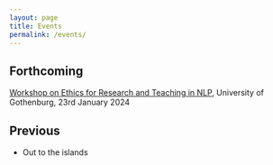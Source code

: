 ```yaml
---
layout: page
title: Events
permalink: /events/
---
```


## Forthcoming

[Workshop on Ethics for Research and Teaching in NLP](events/ethics-for-nlp/index.md), University of Gothenburg, 23rd January 2024

## Previous

  - Out to the islands
